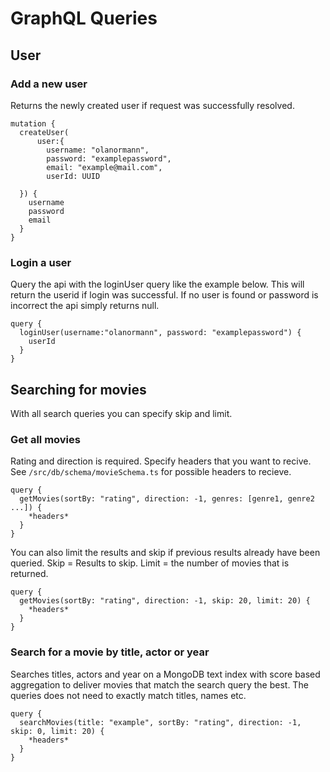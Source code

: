 # GraphQL Queries

## User

### Add a new user

Returns the newly created user if request was successfully resolved.

```
mutation {
  createUser(
      user:{
        username: "olanormann",
        password: "examplepassword",
        email: "example@mail.com",
        userId: UUID

  }) {
    username
    password
    email
  }
}
```

### Login a user

Query the api with the loginUser query like the example below. This will return the userid if login was successful. If no user is found or password is incorrect the api simply returns null.

```
query {
  loginUser(username:"olanormann", password: "examplepassword") {
    userId
  }
}
```

## Searching for movies

With all search queries you can specify skip and limit.

### Get all movies

Rating and direction is required. Specify headers that you want to recive. See `/src/db/schema/movieSchema.ts` for possible headers to recieve.

```
query {
  getMovies(sortBy: "rating", direction: -1, genres: [genre1, genre2 ...]) {
    *headers*
  }
}
```

You can also limit the results and skip if previous results already have been queried. Skip = Results to skip. Limit = the number of movies that is returned.

```
query {
  getMovies(sortBy: "rating", direction: -1, skip: 20, limit: 20) {
    *headers*
  }
}
```

### Search for a movie by title, actor or year

Searches titles, actors and year on a MongoDB text index with score based aggregation to deliver movies that match the search query the best. The queries does not need to exactly match titles, names etc.

```
query {
  searchMovies(title: "example", sortBy: "rating", direction: -1, skip: 0, limit: 20) {
    *headers*
  }
}
```
